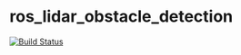 # ros_lidar_obstacle_detection
[![Build Status](https://travis-ci.org/iscumd/obstacle_detection.svg?branch=master)](https://travis-ci.org/iscumd/obstacle_detection)
